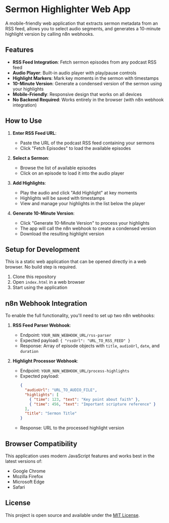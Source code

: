 # Sermon Highlighter Web App

A mobile-friendly web application that extracts sermon metadata from an RSS feed, allows you to select audio segments, and generates a 10-minute highlight version by calling n8n webhooks.

## Features

- **RSS Feed Integration**: Fetch sermon episodes from any podcast RSS feed
- **Audio Player**: Built-in audio player with play/pause controls
- **Highlight Markers**: Mark key moments in the sermon with timestamps
- **10-Minute Version**: Generate a condensed version of the sermon using your highlights
- **Mobile-Friendly**: Responsive design that works on all devices
- **No Backend Required**: Works entirely in the browser (with n8n webhook integration)

## How to Use

1. **Enter RSS Feed URL**:
   - Paste the URL of the podcast RSS feed containing your sermons
   - Click "Fetch Episodes" to load the available episodes

2. **Select a Sermon**:
   - Browse the list of available episodes
   - Click on an episode to load it into the audio player

3. **Add Highlights**:
   - Play the audio and click "Add Highlight" at key moments
   - Highlights will be saved with timestamps
   - View and manage your highlights in the list below the player

4. **Generate 10-Minute Version**:
   - Click "Generate 10-Minute Version" to process your highlights
   - The app will call the n8n webhook to create a condensed version
   - Download the resulting highlight version

## Setup for Development

This is a static web application that can be opened directly in a web browser. No build step is required.

1. Clone this repository
2. Open `index.html` in a web browser
3. Start using the application

## n8n Webhook Integration

To enable the full functionality, you'll need to set up two n8n webhooks:

1. **RSS Feed Parser Webhook**:
   - Endpoint: `YOUR_N8N_WEBHOOK_URL/rss-parser`
   - Expected payload: `{ "rssUrl": "URL_TO_RSS_FEED" }`
   - Response: Array of episode objects with `title`, `audioUrl`, `date`, and `duration`

2. **Highlight Processor Webhook**:
   - Endpoint: `YOUR_N8N_WEBHOOK_URL/process-highlights`
   - Expected payload: 
     ```json
     {
       "audioUrl": "URL_TO_AUDIO_FILE",
       "highlights": [
         { "time": 123, "text": "Key point about faith" },
         { "time": 456, "text": "Important scripture reference" }
       ],
       "title": "Sermon Title"
     }
     ```
   - Response: URL to the processed highlight version

## Browser Compatibility

This application uses modern JavaScript features and works best in the latest versions of:
- Google Chrome
- Mozilla Firefox
- Microsoft Edge
- Safari

## License

This project is open source and available under the [MIT License](LICENSE).
